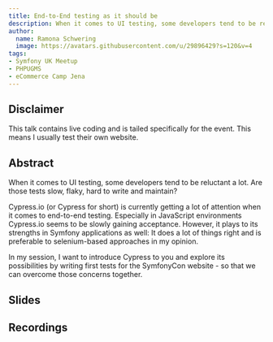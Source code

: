 ```yaml
---
title: End-to-End testing as it should be
description: When it comes to UI testing, some developers tend to be reluctant a lot. Are those tests slow, flaky, hard to write and maintain?
author:
  name: Ramona Schwering
  image: https://avatars.githubusercontent.com/u/29896429?s=120&v=4
tags:
- Symfony UK Meetup
- PHPUGMS
- eCommerce Camp Jena
---
```


## Disclaimer

This talk contains live coding and is tailed specifically for the event. This means I usually test their own website.

## Abstract

When it comes to UI testing, some developers tend to be reluctant a lot. Are those tests slow, flaky, hard to write and maintain?

Cypress.io (or Cypress for short) is currently getting a lot of attention when it comes to end-to-end testing. Especially in JavaScript environments Cypress.io seems to be slowly gaining acceptance. However, it plays to its strengths in Symfony applications as well: It does a lot of things right and is preferable to selenium-based approaches in my opinion.

In my session, I want to introduce Cypress to you and explore its possibilities by writing first tests for the SymfonyCon website - so that we can overcome those concerns together.

## Slides

<media-grid :media="[{
name: 'Developer-Week',
url: 'https://speakerdeck.com/player/f46c1b7d9d59481a8f757b4093287ceb'
}, {
name: 'eCommerce Camp Jena',
url: 'https://speakerdeck.com/player/07e15cdcb53f471387099a032a25f198'
}]"></media-grid>

## Recordings

<media-grid :media="[{
name: 'eCommerce Camp Jena',
url: 'https://www.youtube.com/embed/jA12oktG1rU'
}]"></media-grid>

